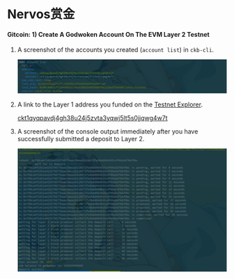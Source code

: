 # Nervos赏金

#### Gitcoin: 1) Create A Godwoken Account On The EVM Layer 2 Testnet

1. A screenshot of the accounts you created (`account list`) in `ckb-cli`.

   ![1.1](./p_1_1.png)

2. A link to the Layer 1 address you funded on the [Testnet Explorer](https://explorer.nervos.org/aggron/).

   [ckt1qyqpavdj4gh38u24j5zvta3yqwj5lt5s0jjqwg4w7t](https://explorer.nervos.org/aggron/address/ckt1qyqpavdj4gh38u24j5zvta3yqwj5lt5s0jjqwg4w7t)

3. A screenshot of the console output immediately after you have successfully submitted a deposit to Layer 2.

   ![1.3](./p_1_3.png)
